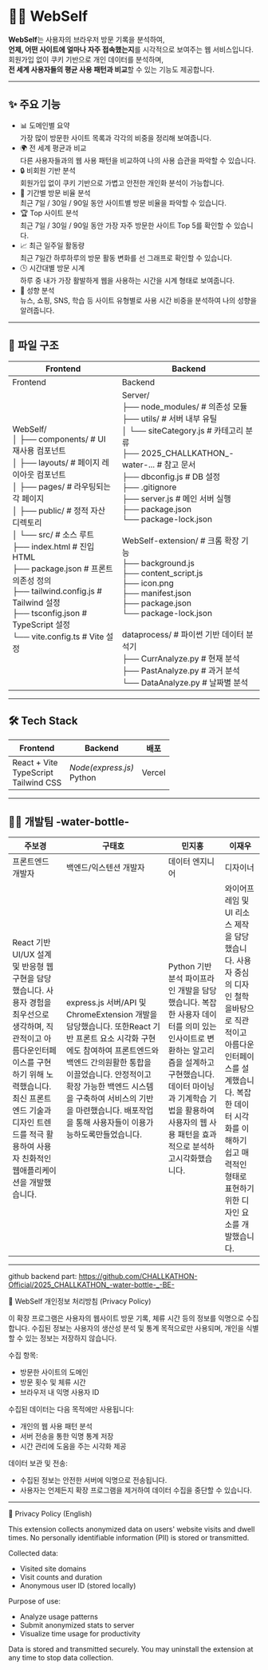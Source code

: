 # 🧑‍💻 WebSelf


**WebSelf**는 사용자의 브라우저 방문 기록을 분석하여,  
**언제, 어떤 사이트에 얼마나 자주 접속했는지**를 시각적으로 보여주는 웹 서비스입니다.  
회원가입 없이 쿠키 기반으로 개인 데이터를 분석하며,  
**전 세계 사용자들의 평균 사용 패턴과 비교**할 수 있는 기능도 제공합니다.


---

## ✨ 주요 기능

- 📊 도메인별 요약   
가장 많이 방문한 사이트 목록과 각각의 비중을 정리해 보여줍니다.
- 🌍 전 세계 평균과 비교   
다른 사용자들과의 웹 사용 패턴을 비교하여 나의 사용 습관을 파악할 수 있습니다.
- 🔒 비회원 기반 분석    
회원가입 없이 쿠키 기반으로 가볍고 안전한 개인화 분석이 가능합니다.
- 📆 기간별 방문 비율 분석    
최근 7일 / 30일 / 90일 동안 사이트별 방문 비율을 파악할 수 있습니다.
- 🏆 Top 사이트 분석    
최근 7일 / 30일 / 90일 동안 가장 자주 방문한 사이트 Top 5를 확인할 수 있습니다.
- 📈 최근 일주일 활동량   
최근 7일간 하루하루의 방문 활동 변화를 선 그래프로 확인할 수 있습니다.
- 🕒 시간대별 방문 시계    
하루 중 내가 가장 활발하게 웹을 사용하는 시간을 시계 형태로 보여줍니다.
- 🧠 성향 분석    
뉴스, 쇼핑, SNS, 학습 등 사이트 유형별로 사용 시간 비중을 분석하여 나의 성향을 알려줍니다.

  
---

## 📁 파일 구조

| Frontend | Backend |
|----------|---------|
| Frontend | Backend |
| WebSelf/<br>│  ├── components/     # UI 재사용 컴포넌트 <br>│  ├── layouts/         # 페이지 레이아웃 컴포넌트 <br>│  ├── pages/              # 라우팅되는 각 페이지 <br>│  ├── public/            # 정적 자산 디렉토리 <br>│  └── src/                     # 소스 루트 <br>├── index.html         # 진입 HTML <br>├── package.json      # 프론트 의존성 정의 <br>├── tailwind.config.js  # Tailwind 설정 <br>├── tsconfig.json     # TypeScript 설정 <br>└── vite.config.ts       # Vite 설정 | Server/ <br>├── node_modules/         # 의존성 모듈 <br>├── utils/                             # 서버 내부 유틸 <br>│      └── siteCategory.js     # 카테고리 분류 <br>├── 2025_CHALLKATHON_-water-...   # 참고 문서 <br>├── dbconfig.js                         # DB 설정 <br>├── .gitignore <br>├── server.js                         # 메인 서버 실행 <br>├── package.json <br>└── package-lock.json <br><br>WebSelf-extension/     # 크롬 확장 기능 <br>├── background.js <br>├── content_script.js <br>├── icon.png <br>├── manifest.json <br>├── package.json <br>└── package-lock.json <br><br>dataprocess/     # 파이썬 기반 데이터 분석기 <br>├── CurrAnalyze.py           # 현재 분석 <br>├── PastAnalyze.py           # 과거 분석 <br>└── DataAnalyze.py          # 날짜별 분석 |







---

## 🛠️ Tech Stack

| Frontend | Backend |배포 | 
|----------|---------|---------|
| React + Vite<br>TypeScript<br>Tailwind CSS | _Node(express.js)_ <br> Python | Vercel |

---

##   👨‍💻 개발팀 -water-bottle-

| 주보경 | 구태호 | 민지홍 | 이재우 |
|----------|----------|----------|----------|
|프론트엔드 개발자|백엔드/익스텐션 개발자|데이터 엔지니어|디자이너|
|React 기반 UI/UX 설계 및 반응형 웹 구현을 담당했습니다. 사용자 경험을 최우선으로 생각하며, 직관적이고 아름다운인터페이스를 구현하기 위해 노력했습니다. 최신 프론트엔드 기술과 디자인 트렌드를 적극 활용하여 사용자 친화적인 웹애플리케이션을 개발했습니다.|express.js 서버/API 및 ChromeExtension 개발을 담당했습니다. 또한React 기반 프론트 요소 시각화 구현에도 참여하여 프론트엔드와 백엔드 간의원활한 통합을 이끌었습니다. 안정적이고 확장 가능한 백엔드 시스템을 구축하여 서비스의 기반을 마련했습니다. 배포작업을 통해 사용자들이 이용가능하도록만들었습니다.|Python 기반 분석 파이프라인 개발을 담당했습니다. 복잡한 사용자 데이터를 의미 있는 인사이트로 변환하는 알고리즘을 설계하고 구현했습니다. 데이터 마이닝과 기계학습 기법을 활용하여 사용자의 웹 사용 패턴을 효과적으로 분석하고시각화했습니다.|와이어프레임 및 UI 리소스 제작을 담당했습니다. 사용자 중심의 디자인 철학을바탕으로 직관적이고 아름다운 인터페이스를 설계했습니다. 복잡한 데이터 시각화를 이해하기 쉽고 매력적인 형태로 표현하기 위한 디자인 요소를 개발했습니다.|


---

github backend part: https://github.com/CHALLKATHON-Official/2025_CHALLKATHON_-water-bottle-_-BE-


📌 WebSelf 개인정보 처리방침 (Privacy Policy)

이 확장 프로그램은 사용자의 웹사이트 방문 기록, 체류 시간 등의 정보를 익명으로 수집합니다.
수집된 정보는 사용자의 생산성 분석 및 통계 목적으로만 사용되며, 개인을 식별할 수 있는 정보는 저장하지 않습니다.

수집 항목:
- 방문한 사이트의 도메인
- 방문 횟수 및 체류 시간
- 브라우저 내 익명 사용자 ID

수집된 데이터는 다음 목적에만 사용됩니다:
- 개인의 웹 사용 패턴 분석
- 서버 전송을 통한 익명 통계 저장
- 시간 관리에 도움을 주는 시각화 제공

데이터 보관 및 전송:
- 수집된 정보는 안전한 서버에 익명으로 전송됩니다.
- 사용자는 언제든지 확장 프로그램을 제거하여 데이터 수집을 중단할 수 있습니다.

---

📌 Privacy Policy (English)

This extension collects anonymized data on users' website visits and dwell times.
No personally identifiable information (PII) is stored or transmitted.

Collected data:
- Visited site domains
- Visit counts and duration
- Anonymous user ID (stored locally)

Purpose of use:
- Analyze usage patterns
- Submit anonymized stats to server
- Visualize time usage for productivity

Data is stored and transmitted securely.
You may uninstall the extension at any time to stop data collection.


